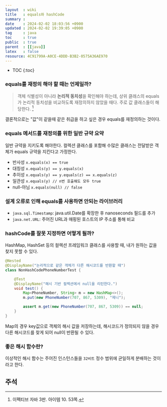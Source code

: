 ```yaml
---
layout  : wiki
title   : equals와 hashCode
summary : 
date    : 2024-02-02 18:03:56 +0900
updated : 2024-02-02 19:39:05 +0900
tag     : java 
toc     : true
public  : true
parent  : [[java]]
latex   : false
resource: 4C91799A-A0CE-4DDD-B3B2-0575A36AE970
---
```

* TOC
{:toc}

### equals를 재정의 해야 할 때는 언제일까?

> 객체 식별성이 아니라 **논리적 동치성**을 확인해야 하는데, 상위 클래스의 equals가 논리적 동치성을 비교하도록 재정의하지 않았을 때다. 주로 값 클래스들이 해당한다. [^1]

결론적으로는 "값"이 같을때 같은 취급을 하고 싶은 경우 equals를 재정의하는 것이다.

### equals 메서드를 재정의를 위한 일반 규약 요약

일반 규약을 지키도록 해야한다. 컬렉션 클래스를 포함해 수많은 클래스는 전달받은 객체가 equals 규약을 지킨다고 가정한다.

- 반사성 `x.equals(x) == true`
- 대칭성 `x.equals(y) == y.equals(x)`
- 추이성 `x.equals(y) == y.equals(z) == x.equals(z)`
- 일관성 `x.equals(y) // n번 호출해도 모두 true`
- null-아님 `x.equals(null) // false`

### 설계 오류로 인해 equals를 사용하면 안되는 라이브러리

- `java.sql.Timestamp`: java.util.Date를 확장한 후 nanoseconds 필드를 추가
- `java.net.URL`: 주어진 URL과 매핑된 호스트의 IP 주소를 통해 비교

### hashCode를 잘못 지정하면 어떻게 될까?

HashMap, HashSet 등의 컬렉션 프레임워크 클래스를 사용할 때, 내가 원하는 값을 찾지 못할 수 있다. 

```java
@Nested
@DisplayName("논리적으로 같은 객체가 다른 해시코드를 반환할 때")
class NonHashCodePhoneNumberTest {

	@Test
	@DisplayName("해시 기반 컬렉션에서 null을 리턴한다.")
	void test() {
		Map<PhoneNumber, String> m = new HashMap<>();
		m.put(new PhoneNumber(707, 867, 5309), "제니");

		assert m.get(new PhoneNumber(707, 867, 5309)) == null;
	}
}
```

Map의 경우 key값으로 객체의 해시 값을 저장하는데, 해시코드가 정의되지 않을 경우 다른 해시코드를 찾게 되어 null이 반환될 수 있다.

### 좋은 해시 함수란?

이상적인 해시 함수는 주어진 인스턴스들을 `32비트` 정수 범위에 균일하게 분배하는 것이라고 한다.

## 주석 

[^1]: 이펙티브 자바 3판. 아이템 10. 53쪽.

